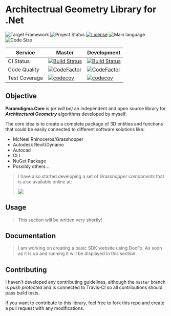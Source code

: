 # Architectrual Geometry Library for .Net

![Target Framework](https://img.shields.io/badge/Target%20Framework-.NetStandard2.1-blueviolet.svg)
![Project Status](https://img.shields.io/badge/Status-Under%20Development-red.svg)
[![License](https://img.shields.io/github/license/Paramdigma/Core.svg)](https://github.com/Paramdigma/Core/blob/development/LICENSE)
![Main language](https://img.shields.io/github/languages/top/Paramdigma/Core.svg)
![Code Size](https://img.shields.io/github/languages/code-size/Paramdigma/Core.svg)

| Service       | Master                                                                                                                                                                 | Development                                                                                                                                                                      |
| ------------- | ---------------------------------------------------------------------------------------------------------------------------------------------------------------------- | -------------------------------------------------------------------------------------------------------------------------------------------------------------------------------- |
| CI Status     | [![Build Status](https://travis-ci.com/AlanRynne/AR_Lib.svg?branch=master)](https://travis-ci.com/Paramdigma/Core)                                                     | [![Build Status](https://travis-ci.com/Paramdigma/Core.svg?branch=development)](https://travis-ci.com/Paramdigma/Core)                                                           |
| Code Quality  | [![CodeFactor](https://www.codefactor.io/repository/github/Paramdigma/Core/badge/master)](https://www.codefactor.io/repository/github/Paramdigma/Core/overview/master) | [![CodeFactor](https://www.codefactor.io/repository/github/Paramdigma/Core/badge/development)](https://www.codefactor.io/repository/github/Paramdigma/Core/overview/development) |
| Test Coverage | [![codecov](https://codecov.io/gh/Paramdigma/Core/branch/master/graph/badge.svg)](https://codecov.io/gh/Paramdigma/Core/branch/master)                                 | [![codecov](https://codecov.io/gh/Paramdigma/Core/branch/development/graph/badge.svg)](https://codecov.io/gh/Paramdigma/Core/branch/development)                                 |

## Objective

**Paramdigma.Core** is _(or will be)_ an independent and open source library for **_Architectural Geometry_** algorithms developed by myself.

The core idea is to create a complete package of 3D entities and functions that could be easily connected to different software solutions like:

- McNeel Rhinoceros/Grasshopper
- Autodesk Revit/Dynamo
- Autocad
- CLI
- NuGet Package
- Possibly others...

> I have also started developing a set of _Grasshopper components_ that is also available online at:
>
> [![](https://img.shields.io/badge/Child%20Project-Rhino%2FGrasshopper-green.svg)](https://github.com/AlanRynne/AR_Grasshopper)

## Usage

> This section will be written very shortly!

## Documentation

> I am working on creating a basic SDK website using DocFx. As soon as it is up and running it will be displayed in this section.

## Contributing

I haven't developed any contributing guidelines, although the `master` branch is _push protected_ and is connected to Travis-CI so all contributions should pass build tests.

If you want to contribute to this library, feel free to fork this repo and create a pull request with any modifications.
